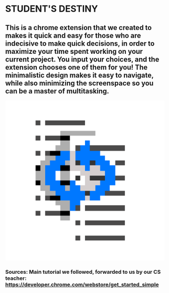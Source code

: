 # STUDENT'S DESTINY
## This is a chrome extension that we created to makes it quick and easy for those who are indecisive to make quick decisions, in order to maximize your time spent working on your current project. You input your choices, and the extension chooses one of them for you! The minimalistic design makes it easy to navigate, while also minimizing the screenspace so you can be a master of multitasking.
![alt text](https://github.com/MrDorel/STUDENT-S-DESTINY/blob/master/Icons/1200x.png)
### Sources: Main tutorial we followed, forwarded to us by our CS teacher: https://developer.chrome.com/webstore/get_started_simple
